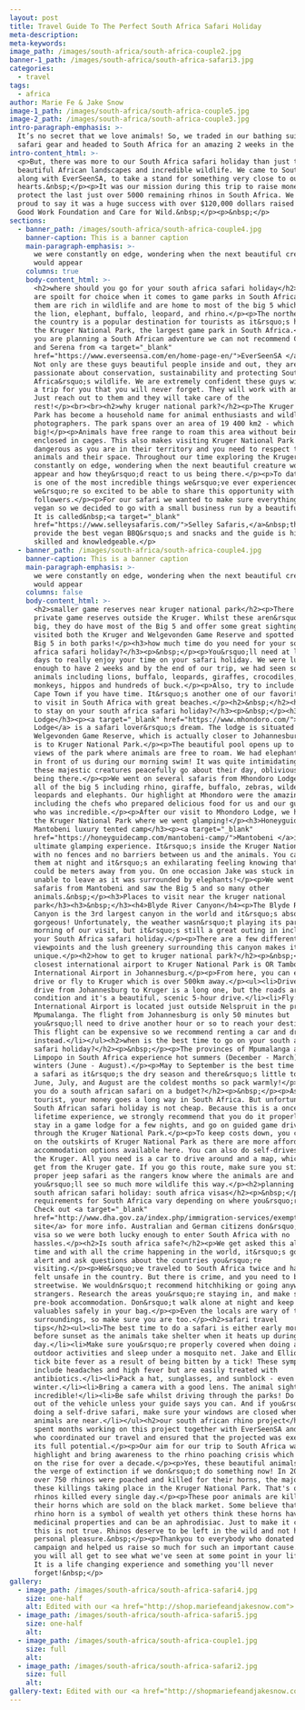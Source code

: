 ```yaml
---
layout: post
title: Travel Guide To The Perfect South Africa Safari Holiday
meta-description:
meta-keywords:
image_path: /images/south-africa/south-africa-couple2.jpg
banner-1_path: /images/south-africa/south-africa-safari3.jpg
categories:
  - travel
tags:
  - africa
author: Marie Fe & Jake Snow
image-1_path: /images/south-africa/south-africa-couple5.jpg
image-2_path: /images/south-africa/south-africa-couple3.jpg
intro-paragraph-emphasis: >-
  It’s no secret that we love animals! So, we traded in our bathing suits for
  safari gear and headed to South Africa for an amazing 2 weeks in the bush.
intro-content_html: >-
  <p>But, there was more to our South Africa safari holiday than just the
  beautiful African landscapes and incredible wildlife. We came to South Africa,
  along with EverSeenSA, to take a stand for something very close to our
  hearts.&nbsp;</p><p>It was our mission during this trip to raise money to
  protect the last just over 5000 remaining rhinos in South Africa. We are so
  proud to say it was a huge success with over $120,000 dollars raised for The
  Good Work Foundation and Care for Wild.&nbsp;</p><p>&nbsp;</p>
sections:
  - banner_path: /images/south-africa/south-africa-couple4.jpg
    banner-caption: This is a banner caption
    main-paragraph-emphasis: >-
      we were constantly on edge, wondering when the next beautiful creature
      would appear
    columns: true
    body-content_html: >-
      <h2>where should you go for your south africa safari holiday</h2><p>You
      are spoilt for choice when it comes to game parks in South Africa. All of
      them are rich in wildlife and are home to most of the big 5 which include
      the lion, elephant, buffalo, leopard, and rhino.</p><p>The northeast of
      the country is a popular destination for tourists as it&rsquo;s home to
      the Kruger National Park, the largest game park in South Africa.</p><p>If
      you are planning a South African adventure we can not recommend Charlie
      and Serena from <a target="_blank"
      href="https://www.everseensa.com/en/home-page-en/">EverSeenSA </a>enough!
      Not only are these guys beautiful people inside and out, they are
      passionate about conservation, sustainability and protecting South
      Africa&rsquo;s wildlife. We are extremely confident these guys will design
      a trip for you that you will never forget. They will work with any budget.
      Just reach out to them and they will take care of the
      rest!</p><br><br><h2>why kruger national park?</h2><p>The Kruger National
      Park has become a household name for animal enthusiasts and wildlife
      photographers. The park spans over an area of 19 400 km2 - which is pretty
      big!</p><p>Animals have free range to roam this area without being
      enclosed in cages. This also makes visiting Kruger National Park quite
      dangerous as you are in their territory and you need to respect the
      animals and their space. Throughout our time exploring the Kruger, we were
      constantly on edge, wondering when the next beautiful creature would
      appear and how they&rsquo;d react to us being there.</p><p>To date, this
      is one of the most incredible things we&rsquo;ve ever experienced and
      we&rsquo;re so excited to be able to share this opportunity with our
      followers.</p><p>For our safari we wanted to make sure everything was
      vegan so we decided to go with a small business run by a beautiful couple.
      It is called&nbsp;<a target="_blank"
      href="https://www.selleysafaris.com/">Selley Safaris,</a>&nbsp;they
      provide the best vegan BBQ&rsquo;s and snacks and the guide is highly
      skilled and knowledgeable.</p>
  - banner_path: /images/south-africa/south-africa-couple4.jpg
    banner-caption: This is a banner caption
    main-paragraph-emphasis: >-
      we were constantly on edge, wondering when the next beautiful creature
      would appear
    columns: false
    body-content_html: >-
      <h2>smaller game reserves near kruger national park</h2><p>There are other
      private game reserves outside the Kruger. Whilst these aren&rsquo;t as
      big, they do have most of the Big 5 and offer some great sightings. We
      visited both the Kruger and Welgevonden Game Reserve and spotted all the
      Big 5 in both parks!</p><h3>how much time do you need for your south
      africa safari holiday?</h3><p>&nbsp;</p><p>You&rsquo;ll need at least 5
      days to really enjoy your time on your safari holiday. We were lucky
      enough to have 2 weeks and by the end of our trip, we had seen so many
      animals including lions, buffalo, leopards, giraffes, crocodiles, zebras,
      monkeys, hippos and hundreds of buck.</p><p>Also, try to include a trip to
      Cape Town if you have time. It&rsquo;s another one of our favorite places
      to visit in South Africa with great beaches.</p><h2>&nbsp;</h2><h3>where
      to stay on your south africa safari holiday?</h3><p>&nbsp;</p><h3>Mhondoro
      Lodge</h3><p><a target="_blank" href="https://www.mhondoro.com/">Mhondoro
      Lodge</a> is a safari lover&rsquo;s dream. The lodge is situated in
      Welgevonden Game Reserve, which is actually closer to Johannesburg than it
      is to Kruger National Park.</p><p>The beautiful pool opens up to gorgeous
      views of the park where animals are free to roam. We had elephants right
      in front of us during our morning swim! It was quite intimidating having
      these majestic creatures peacefully go about their day, oblivious to us
      being there.</p><p>We went on several safaris from Mhondoro Lodge and saw
      all of the big 5 including rhino, giraffe, buffalo, zebras, wildebeest,
      leopards and elephants. Our highlight at Mhondoro were the amazing staff
      including the chefs who prepared delicious food for us and our guide, Dan,
      who was incredible.</p><p>After our visit to Mhondoro Lodge, we headed to
      the Kruger National Park where we went glamping!</p><h3>Honeyguide
      Mantobeni luxury tented camp</h3><p><a target="_blank"
      href="https://honeyguidecamp.com/mantobeni-camp/">Mantobeni </a>is the
      ultimate glamping experience. It&rsquo;s inside the Kruger National Park
      with no fences and no barriers between us and the animals. You can hear
      them at night and it&rsquo;s an exhilarating feeling knowing that they
      could be meters away from you. On one occasion Jake was stuck in our tent
      unable to leave as it was surrounded by elephants!</p><p>We went on daily
      safaris from Mantobeni and saw the Big 5 and so many other
      animals.&nbsp;</p><h3>Places to visit near the kruger national
      park</h3><h3>&nbsp;</h3><h4>Blyde River Canyon</h4><p>The Blyde River
      Canyon is the 3rd largest canyon in the world and it&rsquo;s absolutely
      gorgeous! Unfortunately, the weather wasn&rsquo;t playing its part on the
      morning of our visit, but it&rsquo;s still a great outing in include in
      your South Africa safari holiday.</p><p>There are a few different
      viewpoints and the lush greenery surrounding this canyon makes it truly
      unique.</p><h2>how to get to kruger national park?</h2><p>&nbsp;</p><p>The
      closest international airport to Kruger National Park is OR Tambo
      International Airport in Johannesburg.</p><p>From here, you can either
      drive or fly to Kruger which is over 500km away.</p><ul><li>Drive: The
      drive from Johannesburg to Kruger is a long one, but the roads are in good
      condition and it's a beautiful, scenic 5-hour drive.</li><li>Fly: Kruger
      International Airport is located just outside Nelspruit in the province of
      Mpumalanga. The flight from Johannesburg is only 50 minutes but
      you&rsquo;ll need to drive another hour or so to reach your destination.
      This flight can be expensive so we recommend renting a car and driving
      instead.</li></ul><h2>when is the best time to go on your south africa
      safari holiday?</h2><p>&nbsp;</p><p>The provinces of Mpumalanga and
      Limpopo in South Africa experience hot summers (December - March) and dry
      winters (June - August).</p><p>May to September is the best time to go on
      a safari as it&rsquo;s the dry season and there&rsquo;s little to no rain.
      June, July, and August are the coldest months so pack warmly!</p><h2>Can
      you do a south african safari on a budget?</h2><p>&nbsp;</p><p>As a
      tourist, your money goes a long way in South Africa. But unfortunately, a
      South African safari holiday is not cheap. Because this is a once in a
      lifetime experience, we strongly recommend that you do it properly and
      stay in a game lodge for a few nights, and go on guided game drives
      through the Kruger National Park.</p><p>To keep costs down, you can stay
      on the outskirts of Kruger National Park as there are more affordable
      accommodation options available here. You can also do self-drives within
      the Kruger. All you need is a car to drive around and a map, which you can
      get from the Kruger gate. If you go this route, make sure you still do a
      proper jeep safari as the rangers know where the animals are and
      you&rsquo;ll see so much more wildlife this way.</p><h2>planning your
      south african safari holiday: south africa visas</h2><p>&nbsp;</p><p>Visa
      requirements for South Africa vary depending on where you&rsquo;re from.
      Check out <a target="_blank"
      href="http://www.dha.gov.za/index.php/immigration-services/exempt-countries">this
      site</a> for more info. Australian and German citizens don&rsquo;t need a
      visa so we were both lucky enough to enter South Africa with no
      hassles.</p><h2>Is south africa safe?</h2><p>We get asked this all the
      time and with all the crime happening in the world, it&rsquo;s good to
      alert and ask questions about the countries you&rsquo;re
      visiting.</p><p>We&rsquo;ve traveled to South Africa twice and have never
      felt unsafe in the country. But there is crime, and you need to be
      streetwise. We wouldn&rsquo;t recommend hitchhiking or going anywhere with
      strangers. Research the areas you&rsquo;re staying in, and make sure you
      pre-book accommodation. Don&rsquo;t walk alone at night and keep your
      valuables safely in your bag.</p><p>Even the locals are wary of their
      surroundings, so make sure you are too.</p><h2>safari travel
      tips</h2><ul><li>The best time to do a safari is either early morning or
      before sunset as the animals take shelter when it heats up during the
      day.</li><li>Make sure you&rsquo;re properly covered when doing any
      outdoor activities and sleep under a mosquito net. Jake and Elliot got
      tick bite fever as a result of being bitten by a tick! These symptoms
      include headaches and high fever but are easily treated with
      antibiotics.</li><li>Pack a hat, sunglasses, and sunblock - even during
      winter.</li><li>Bring a camera with a good lens. The animal sightings are
      incredible!</li><li>Be safe whilst driving through the parks! Do not get
      out of the vehicle unless your guide says you can. And if you&rsquo;re
      doing a self-drive safari, make sure your windows are closed when the
      animals are near.</li></ul><h2>our south african rhino project</h2><p>We
      spent months working on this project together with EverSeenSA and Omaze,
      who coordinated our travel and ensured that the projected was executed to
      its full potential.</p><p>Our aim for our trip to South Africa was to
      highlight and bring awareness to the rhino poaching crisis which has been
      on the rise for over a decade.</p><p>Yes, these beautiful animals are on
      the verge of extinction if we don&rsquo;t do something now! In 2018 alone,
      over 750 rhinos were poached and killed for their horns, the majority of
      these killings taking place in the Kruger National Park. That's over 2
      rhinos killed every single day.</p><p>These poor animals are killed for
      their horns which are sold on the black market. Some believe that owning a
      rhino horn is a symbol of wealth yet others think these horns have
      medicinal properties and can be an aphrodisiac. Just to make it clear -
      this is not true. Rhinos deserve to be left in the wild and not hunted for
      personal pleasure.&nbsp;</p><p>Thankyou to everybody who donated to our
      campaign and helped us raise so much for such an important cause. We hope
      you will all get to see what we've seen at some point in your life time.
      It is a life changing experience and something you'll never
      forget!&nbsp;</p>
gallery:
  - image_path: /images/south-africa/south-africa-safari4.jpg
    size: one-half
    alt: Edited with our <a href="http://shop.mariefeandjakesnow.com"> Africa Preset </a>
  - image_path: /images/south-africa/south-africa-safari5.jpg
    size: one-half
    alt:
  - image_path: /images/south-africa/south-africa-couple1.jpg
    size: full
    alt:
  - image_path: /images/south-africa/south-africa-safari2.jpg
    size: full
    alt:
gallery-text: Edited with our <a href="http://shopmariefeandjakesnow.com" target="_blank"> Africa Preset </a> 
---
```

